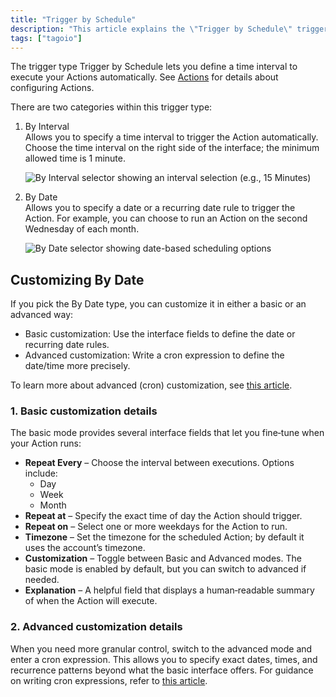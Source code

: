 ```yaml
---
title: "Trigger by Schedule"
description: "This article explains the \"Trigger by Schedule\" trigger type in TagoIO, describing its two categories (By Interval and By Date) and how to customize date-based schedules using basic or advanced (cron) methods."
tags: ["tagoio"]
---
```

The trigger type Trigger by Schedule lets you define a time interval to execute your Actions automatically. See [Actions](../actions/) for details about configuring Actions.

There are two categories within this trigger type:

1. By Interval  
   Allows you to specify a time interval to trigger the Action automatically. Choose the time interval on the right side of the interface; the minimum allowed time is 1 minute.

   ![By Interval selector showing an interval selection (e.g., 15 Minutes)](/docs_imagem/tagoio/trigger-by-schedule-2.png)

2. By Date  
   Allows you to specify a date or a recurring date rule to trigger the Action. For example, you can choose to run an Action on the second Wednesday of each month.

   ![By Date selector showing date-based scheduling options](/docs_imagem/tagoio/trigger-by-schedule-2.png)

## Customizing By Date

If you pick the By Date type, you can customize it in either a basic or an advanced way:

- Basic customization: Use the interface fields to define the date or recurring date rules.
- Advanced customization: Write a cron expression to define the date/time more precisely.

To learn more about advanced (cron) customization, see [this article](actions/action-cron).

### 1. Basic customization details

The basic mode provides several interface fields that let you fine‑tune when your Action runs:

- **Repeat Every** – Choose the interval between executions. Options include:
  - Day
  - Week
  - Month
- **Repeat at** – Specify the exact time of day the Action should trigger.
- **Repeat on** – Select one or more weekdays for the Action to run.
- **Timezone** – Set the timezone for the scheduled Action; by default it uses the account’s timezone.
- **Customization** – Toggle between Basic and Advanced modes. The basic mode is enabled by default, but you can switch to advanced if needed.
- **Explanation** – A helpful field that displays a human‑readable summary of when the Action will execute.

### 2. Advanced customization details

When you need more granular control, switch to the advanced mode and enter a cron expression. This allows you to specify exact dates, times, and recurrence patterns beyond what the basic interface offers. For guidance on writing cron expressions, refer to [this article](actions/action-cron).